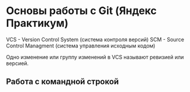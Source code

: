 # Основы работы с Git (Яндекс Практикум)

VCS - Version Control System (система контроля версий)
SCM - Source Control Managment (система управления исходным кодом)

Одно изменение или группу изменений в VCS называют ревизией или версией.

## Работа с командной строкой